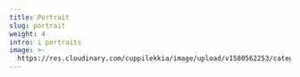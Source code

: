 ```yaml
---
title: Portrait
slug: portrait
weight: 4
intro: i portraits
image: >-
  https://res.cloudinary.com/cuppilekkia/image/upload/v1580562253/categorie/portrait_3x4_fhk1qz.jpg
---
```

